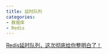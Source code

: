 ```yaml
---
title: 延时队列
categories: 
- 数据库
- Redis
---
```


[Redis延时队列，这次彻底给你整明白了！](https://mp.weixin.qq.com/s/UNSE2B2yTOrobevRwSgVDQ)